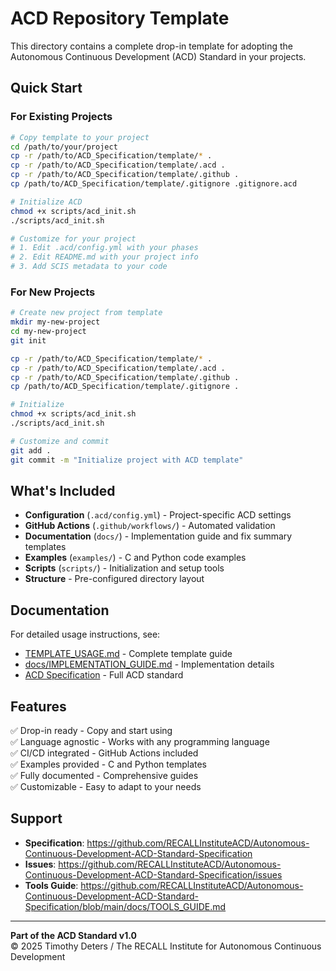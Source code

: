 # ACD Repository Template

This directory contains a complete drop-in template for adopting the Autonomous Continuous Development (ACD) Standard in your projects.

## Quick Start

### For Existing Projects

```bash
# Copy template to your project
cd /path/to/your/project
cp -r /path/to/ACD_Specification/template/* .
cp -r /path/to/ACD_Specification/template/.acd .
cp -r /path/to/ACD_Specification/template/.github .
cp /path/to/ACD_Specification/template/.gitignore .gitignore.acd

# Initialize ACD
chmod +x scripts/acd_init.sh
./scripts/acd_init.sh

# Customize for your project
# 1. Edit .acd/config.yml with your phases
# 2. Edit README.md with your project info
# 3. Add SCIS metadata to your code
```

### For New Projects

```bash
# Create new project from template
mkdir my-new-project
cd my-new-project
git init

cp -r /path/to/ACD_Specification/template/* .
cp -r /path/to/ACD_Specification/template/.acd .
cp -r /path/to/ACD_Specification/template/.github .
cp /path/to/ACD_Specification/template/.gitignore .

# Initialize
chmod +x scripts/acd_init.sh
./scripts/acd_init.sh

# Customize and commit
git add .
git commit -m "Initialize project with ACD template"
```

## What's Included

- **Configuration** (`.acd/config.yml`) - Project-specific ACD settings
- **GitHub Actions** (`.github/workflows/`) - Automated validation
- **Documentation** (`docs/`) - Implementation guide and fix summary templates
- **Examples** (`examples/`) - C and Python code examples
- **Scripts** (`scripts/`) - Initialization and setup tools
- **Structure** - Pre-configured directory layout

## Documentation

For detailed usage instructions, see:
- [TEMPLATE_USAGE.md](../TEMPLATE_USAGE.md) - Complete template guide
- [docs/IMPLEMENTATION_GUIDE.md](docs/IMPLEMENTATION_GUIDE.md) - Implementation details
- [ACD Specification](../README.md) - Full ACD standard

## Features

✅ Drop-in ready - Copy and start using  
✅ Language agnostic - Works with any programming language  
✅ CI/CD integrated - GitHub Actions included  
✅ Examples provided - C and Python templates  
✅ Fully documented - Comprehensive guides  
✅ Customizable - Easy to adapt to your needs

## Support

- **Specification**: https://github.com/RECALLInstituteACD/Autonomous-Continuous-Development-ACD-Standard-Specification
- **Issues**: https://github.com/RECALLInstituteACD/Autonomous-Continuous-Development-ACD-Standard-Specification/issues
- **Tools Guide**: https://github.com/RECALLInstituteACD/Autonomous-Continuous-Development-ACD-Standard-Specification/blob/main/docs/TOOLS_GUIDE.md

---

**Part of the ACD Standard v1.0**  
© 2025 Timothy Deters / The RECALL Institute for Autonomous Continuous Development
